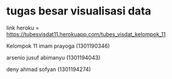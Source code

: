 # tugas besar visualisasi data
link heroku = https://tubesvisdat11.herokuapp.com/tubes_visdat_kelompok_11

Kelompok 11
imam prayoga (1301190346)

arsenio jusuf abimanyu (1301194043)

deny ahmad sofyan (1301194274)

